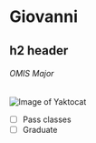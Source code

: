 # Giovanni
## h2 header
###### OMIS Major
![Image of Yaktocat](https://octodex.github.com/images/yaktocat.png)
- [ ] Pass classes
- [ ] Graduate
